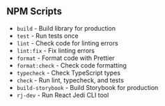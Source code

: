 ## NPM Scripts

- `build` - Build library for production
- `test` - Run tests once
- `lint` - Check code for linting errors
- `lint:fix` - Fix linting errors
- `format` - Format code with Prettier
- `format:check` - Check code formatting
- `typecheck` - Check TypeScript types
- `check` - Run lint, typecheck, and tests
- `build-storybook` - Build Storybook for production
- `rj-dev` - Run React Jedi CLI tool
